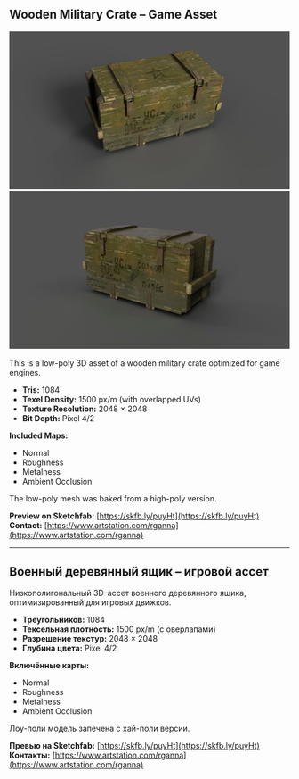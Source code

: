 ## Wooden Military Crate – Game Asset

![Project Preview](https://github.com/RgAnna/wooden_military_crate/blob/main/Renders/Render_box1.png)  
![Project Preview](https://github.com/RgAnna/wooden_military_crate/blob/main/Renders/Render_box2.png)

This is a low-poly 3D asset of a wooden military crate optimized for game engines.

- **Tris:** 1084  
- **Texel Density:** 1500 px/m (with overlapped UVs)  
- **Texture Resolution:** 2048 × 2048  
- **Bit Depth:** Pixel 4/2  

**Included Maps:**  
- Normal  
- Roughness  
- Metalness  
- Ambient Occlusion  

The low-poly mesh was baked from a high-poly version.

__Preview on Sketchfab:__ [https://skfb.ly/puyHt](https://skfb.ly/puyHt)  
__Contact:__ [https://www.artstation.com/rganna](https://www.artstation.com/rganna)

---

## Военный деревянный ящик – игровой ассет

Низкополигональный 3D-ассет военного деревянного ящика, оптимизированный для игровых движков.

- **Треугольников:** 1084  
- **Тексельная плотность:** 1500 px/m (с оверлапами)  
- **Разрешение текстур:** 2048 × 2048  
- **Глубина цвета:** Pixel 4/2  

**Включённые карты:**  
- Normal  
- Roughness  
- Metalness  
- Ambient Occlusion  

Лоу-поли модель запечена с хай-поли версии.

__Превью на Sketchfab:__ [https://skfb.ly/puyHt](https://skfb.ly/puyHt)  
__Контакты:__ [https://www.artstation.com/rganna](https://www.artstation.com/rganna)
